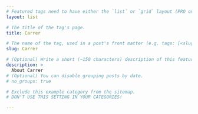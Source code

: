 ```yaml
---
# Featured tags need to have either the `list` or `grid` layout (PRO only).
layout: list

# The title of the tag's page.
title: Carrer

# The name of the tag, used in a post's front matter (e.g. tags: [<slug>]).
slug: Carrer

# (Optional) Write a short (~150 characters) description of this featured tag.
description: >
  About Carrer
# (Optional) You can disable grouping posts by date.
# no_groups: true

# Exclude this example category from the sitemap.
# DON'T USE THIS SETTING IN YOUR CATEGORIES!

---
```

